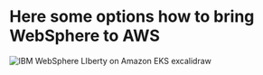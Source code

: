 # Here some options how to bring WebSphere to AWS

![IBM WebSphere LIberty on Amazon EKS excalidraw](https://github.com/user-attachments/assets/674bb90e-8813-448d-89e6-48ca40a7626f)
